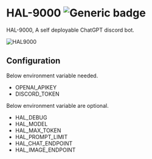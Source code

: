 # HAL-9000 ![Generic badge](https://img.shields.io/badge/version-0.3.2-green.svg)
HAL-9000, A self deployable ChatGPT discord bot.

![HAL9000](https://user-images.githubusercontent.com/25812442/227934003-272cfbce-bce8-4d8a-9e29-7c9042e5c932.png)

## Configuration
Below environment variable needed.
- OPENAI_APIKEY
- DISCORD_TOKEN

Below environment variable are optional.
- HAL_DEBUG
- HAL_MODEL
- HAL_MAX_TOKEN
- HAL_PROMPT_LIMIT
- HAL_CHAT_ENDPOINT
- HAL_IMAGE_ENDPOINT